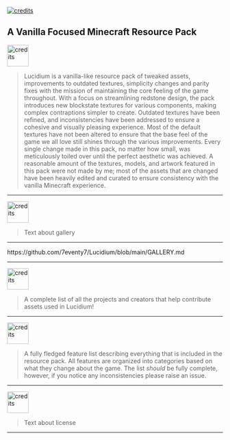 <a href="README.md"><img src="https://i.imgur.com/QWjFIwz.png" alt="credits"></a>
## A Vanilla Focused Minecraft Resource Pack

<a href="README.md"><img src="https://i.imgur.com/MbBHJzC.png" alt="credits" height="50"></a>

> Lucidium is a vanilla-like resource pack of tweaked assets, improvements to outdated textures, simplicity changes and parity fixes with the mission of maintaining the core feeling of the game throughout. With a focus on streamlining redstone design, the pack introduces new blockstate textures for various components, making complex contraptions simpler to create. Outdated textures have been refined, and inconsistencies have been addressed to ensure a cohesive and visually pleasing experience. Most of the default textures have not been altered to ensure that the base feel of the game we all love still shines through the various improvements. Every single change made in this pack, no matter how small, was meticulously toiled over until the perfect aesthetic was achieved. A reasonable amount of the textures, models, and artwork featured in this pack were not made by me; most of the assets that are changed have been heavily edited and curated to ensure consistency with the vanilla Minecraft experience.
<hr>

<a href="GALLERY.md"><img src="https://i.imgur.com/sZ0pG5D.png" alt="credits" height="50"></a>

> Text about gallery
<hr>
https://github.com/7eventy7/Lucidium/blob/main/GALLERY.md
<hr>

<a href="CREDITS.md"><img src="https://i.imgur.com/ihkCXTu.png" alt="credits" height="50"></a>

> A complete list of all the projects and creators that help contribute assets used in Lucidium!
<hr>

<a href="FEATURE-LIST.md"><img src="https://i.imgur.com/8eAEL3p.png" alt="credits" height="50"></a>

> A fully fledged feature list describing everything that is included in the resource pack. All features are organized into categories based on what they change about the game. The list *should* be fully complete, however, if you notice any inconsistencies please raise an issue.
<hr>

<a href="LICENSE.md"><img src="https://i.imgur.com/PtNYlX3.png" alt="credits" height="50"></a>

> Text about license
<hr>
